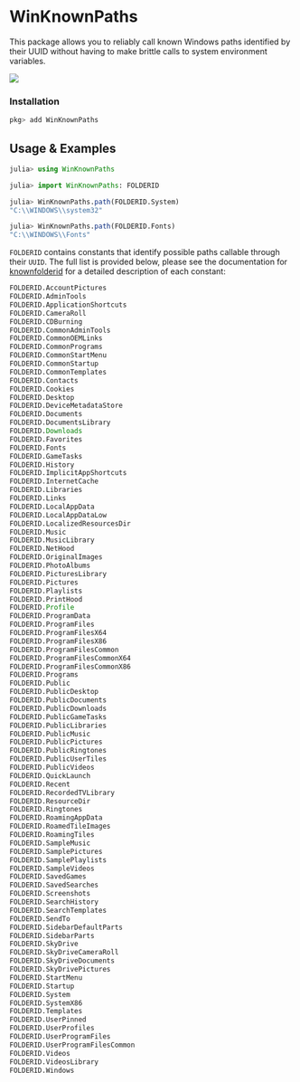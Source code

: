 # WinKnownPaths

This package allows you to reliably call known Windows paths identified by
their UUID without having to make brittle calls to system environment variables.


[![](https://img.shields.io/badge/docs-blue.svg)](https://musm.github.io/WinKnownPaths.jl/stable)

### Installation
```julia
pkg> add WinKnownPaths
```

## Usage & Examples


```julia
julia> using WinKnownPaths

julia> import WinKnownPaths: FOLDERID

julia> WinKnownPaths.path(FOLDERID.System)
"C:\\WINDOWS\\system32"

julia> WinKnownPaths.path(FOLDERID.Fonts)
"C:\\WINDOWS\\Fonts"
```

`FOLDERID` contains constants that identify possible paths callable through their
`UUID`. The full list is provided below, please see the documentation for
[knownfolderid](https://docs.microsoft.com/en-us/windows/win32/shell/knownfolderid) for
a detailed description of each constant:
```julia
FOLDERID.AccountPictures
FOLDERID.AdminTools
FOLDERID.ApplicationShortcuts
FOLDERID.CameraRoll
FOLDERID.CDBurning
FOLDERID.CommonAdminTools
FOLDERID.CommonOEMLinks
FOLDERID.CommonPrograms
FOLDERID.CommonStartMenu
FOLDERID.CommonStartup
FOLDERID.CommonTemplates
FOLDERID.Contacts
FOLDERID.Cookies
FOLDERID.Desktop
FOLDERID.DeviceMetadataStore
FOLDERID.Documents
FOLDERID.DocumentsLibrary
FOLDERID.Downloads
FOLDERID.Favorites
FOLDERID.Fonts
FOLDERID.GameTasks
FOLDERID.History
FOLDERID.ImplicitAppShortcuts
FOLDERID.InternetCache
FOLDERID.Libraries
FOLDERID.Links
FOLDERID.LocalAppData
FOLDERID.LocalAppDataLow
FOLDERID.LocalizedResourcesDir
FOLDERID.Music
FOLDERID.MusicLibrary
FOLDERID.NetHood
FOLDERID.OriginalImages
FOLDERID.PhotoAlbums
FOLDERID.PicturesLibrary
FOLDERID.Pictures
FOLDERID.Playlists
FOLDERID.PrintHood
FOLDERID.Profile
FOLDERID.ProgramData
FOLDERID.ProgramFiles
FOLDERID.ProgramFilesX64
FOLDERID.ProgramFilesX86
FOLDERID.ProgramFilesCommon
FOLDERID.ProgramFilesCommonX64
FOLDERID.ProgramFilesCommonX86
FOLDERID.Programs
FOLDERID.Public
FOLDERID.PublicDesktop
FOLDERID.PublicDocuments
FOLDERID.PublicDownloads
FOLDERID.PublicGameTasks
FOLDERID.PublicLibraries
FOLDERID.PublicMusic
FOLDERID.PublicPictures
FOLDERID.PublicRingtones
FOLDERID.PublicUserTiles
FOLDERID.PublicVideos
FOLDERID.QuickLaunch
FOLDERID.Recent
FOLDERID.RecordedTVLibrary
FOLDERID.ResourceDir
FOLDERID.Ringtones
FOLDERID.RoamingAppData
FOLDERID.RoamedTileImages
FOLDERID.RoamingTiles
FOLDERID.SampleMusic
FOLDERID.SamplePictures
FOLDERID.SamplePlaylists
FOLDERID.SampleVideos
FOLDERID.SavedGames
FOLDERID.SavedSearches
FOLDERID.Screenshots
FOLDERID.SearchHistory
FOLDERID.SearchTemplates
FOLDERID.SendTo
FOLDERID.SidebarDefaultParts
FOLDERID.SidebarParts
FOLDERID.SkyDrive
FOLDERID.SkyDriveCameraRoll
FOLDERID.SkyDriveDocuments
FOLDERID.SkyDrivePictures
FOLDERID.StartMenu
FOLDERID.Startup
FOLDERID.System
FOLDERID.SystemX86
FOLDERID.Templates
FOLDERID.UserPinned
FOLDERID.UserProfiles
FOLDERID.UserProgramFiles
FOLDERID.UserProgramFilesCommon
FOLDERID.Videos
FOLDERID.VideosLibrary
FOLDERID.Windows
```
